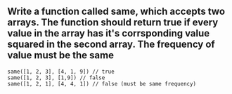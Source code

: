 ## Write a function called same, which accepts two arrays. The function should return true if every value in the array has it's corrsponding value squared in the second array. The frequency of value must be the same

```
same([1, 2, 3], [4, 1, 9]) // true
same([1, 2, 3], [1,9]) // false
same([1, 2, 1], [4, 4, 1]) // false (must be same frequency)
```